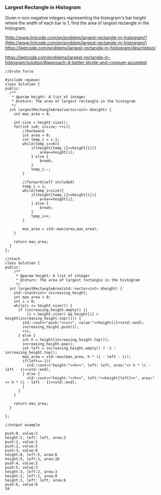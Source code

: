 ### Largest Rectangle in Histogram

Given n non-negative integers representing the histogram's bar height where the width of each bar is 1, find the area of largest rectangle in the histogram.

[http://www.lintcode.com/en/problem/largest-rectangle-in-histogram/](http://www.lintcode.com/en/problem/largest-rectangle-in-histogram/)
https://leetcode.com/problems/largest-rectangle-in-histogram/description/

https://leetcode.com/problems/largest-rectangle-in-histogram/solution/#approach-4-better-divide-and-conquer-accepted

```
//brute force

#include <queue>
class Solution {
public:
  /**
   * @param height: A list of integer
   * @return: The area of largest rectangle in the histogram
   */
  int largestRectangleArea(vector<int> &height) {
    int max_area = 0;

    int size = height.size();
    for(int i=0; i<size; ++i){
        //backward
        int area = 0;
        int temp_i = i-1;
        while(temp_i>=0){
            if(height[temp_i]>=height[i]){
                area+=height[i];
            } else {
                break;
            }
            temp_i--;
        }

        //forward(self included)
        temp_i = i;
        while(temp_i<size){
            if(height[temp_i]>=height[i]){
                area+=height[i];
            } else {
                break;
            }            
            temp_i++;
        }

        max_area = std::max(area,max_area);
    }

    return max_area;
  }
};
```

```
//stack
class Solution {
public:
    /**
     * @param height: A list of integer
     * @return: The area of largest rectangle in the histogram
     */
  int largestRectangleArea(std::vector<int> &height) {
    std::stack<int> increasing_height;
    int max_area = 0;
    int i = 0;
    while(i <= height.size()) {
      if (increasing_height.empty() ||
          (i < height.size() && height[i] > height[increasing_height.top()])) {
        std::cout<<"push:"<<i<<", value:"<<height[i]<<std::endl;
        increasing_height.push(i);
        ++i;
      } else {
        int h = height[increasing_height.top()];
        increasing_height.pop();
        int left = increasing_height.empty() ? -1 : increasing_height.top();
        max_area = std::max(max_area, h * (i - left - 1));
        if(left==-1){
          std::cout<<"height:"<<h<<", left: left, area:"<< h * (i - left - 1)<<std::endl;
        } else {
          std::cout<<"height:"<<h<<", left:"<<height[left]<<", area:"<< h * (i - left - 1)<<std::endl;
        }
      }
    }

    return max_area;
  }

};
```

```
//output example

push:0, value:2
height:2, left: left, area:2
push:1, value:1
push:2, value:5
push:3, value:6
height:6, left:5, area:6
height:5, left:1, area:10
push:4, value:2
push:5, value:3
height:3, left:2, area:3
height:2, left:1, area:8
height:1, left: left, area:6
push:6, value:0
10

```
